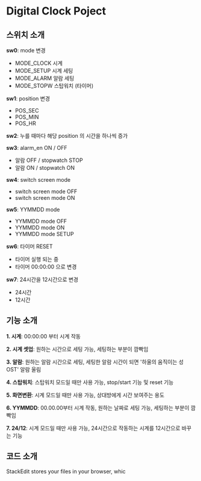
# Digital Clock Poject
## 스위치 소개 

**sw0**: mode 변경
- MODE_CLOCK 시계
- MODE_SETUP 시계 세팅
- MODE_ALARM 알람 세팅
- MODE_STOPW 스탑워치 (타이머)

**sw1**: position 변경 
- POS_SEC
- POS_MIN
-  POS_HR

**sw2**: 누를 때마다 해당 position 의 시간을 하나씩 증가

**sw3**: alarm_en ON / OFF
- 알람 OFF / stopwatch STOP
- 알람 ON / stopwatch ON

**sw4**: switch screen mode 
- switch screen mode OFF
- switch screen mode ON

**sw5**: YYMMDD mode
- YYMMDD mode OFF
- YYMMDD mode ON
- YYMMDD mode SETUP

**sw6**: 타이머 RESET
- 타이머 실행 되는 중
- 타이머 00:00:00 으로 변경 

**sw7**: 24시간을 12시간으로 변경
- 24시간 
- 12시간


## 기능 소개 
**1. 시계**: 00:00:00 부터 시계 작동

**2. 시계 셋업**: 원하는 시간으로 세팅 가능,
세팅하는 부분이 깜빡임

**3. 알람**: 원하는 알람 시간으로 세팅,
세팅한 알람 시간이 되면 '하울의 움직이는 성 OST' 알람 울림

**4. 스탑워치**: 스탑워치 모드일 때만 사용 가능, stop/start 기능 및 reset 기능

**5. 화면변환**: 시계 모드일 때만 사용 가능, 상대방에게 시간 보여주는 용도

**6. YYMMDD**: 00.00.00부터 시계 작동, 원하는 날짜로 세팅 가능, 세팅하는 부분이 깜빡임 

**7. 24/12**: 시계 모드일 때만 사용 가능, 24시간으로 작동하는 시계를 12시간으로 바꾸는 기능 




## 코드 소개 

StackEdit stores your files in your browser, whic
<!--stackedit_data:
eyJoaXN0b3J5IjpbLTE2MjcyNTQ0OTldfQ==
-->
